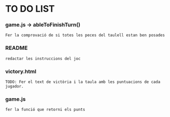 
# TO DO LIST

### game.js -> ableToFinishTurn()
    Fer la comprovació de si totes les peces del taulell estan ben posades

### README
    redactar les instruccions del joc

### victory.html
    TODO: Fer el text de victòria i la taula amb les puntuacions de cada jugador.

### game.js
    fer la funció que retorni els punts